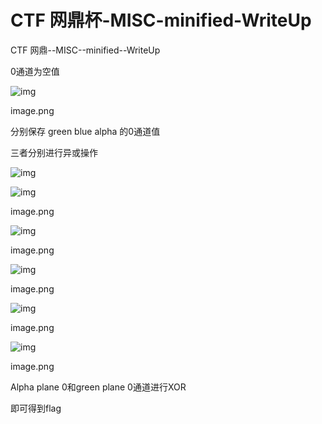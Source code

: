# CTF 网鼎杯-MISC-minified-WriteUp

CTF 网鼎--MISC--minified--WriteUp

0通道为空值

![img](.img/webp-16970139056257.webp)

image.png

分别保存 green blue alpha 的0通道值

三者分别进行异或操作

![img](.img/webp-16970139056258.webp)



![img](.img/webp-16970139056259.webp)

image.png



![img](.img/webp-169701390562610.webp)

image.png

![img](.img/webp-169701390562611.webp)

image.png

![img](.img/webp-169701390562612.webp)

image.png

![img](.img/webp-169701390562613.webp)

image.png

Alpha plane 0和green plane 0通道进行XOR

即可得到flag